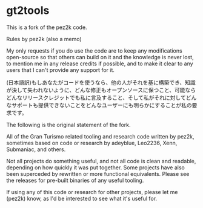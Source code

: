 # gt2tools
This is a fork of the pez2k code.

Rules by pez2k (also a memo)

My only requests if you do use the code are to keep any modifications open-source so that others can build on it and the knowledge is never lost, to mention me in any release credits if possible, and to make it clear to any users that I can't provide any support for it.

(日本語訳)もしあなたがコードを使うなら、他の人がそれを基に構築でき、知識が決して失われないように、どんな修正もオープンソースに保つこと、可能ならどんなリリースクレジットでも私に言及すること、そして私がそれに対してどんなサポートも提供できないことをどんなユーザーにも明らかにすることが私の要求です。

The following is the original statement of the fork.

All of the Gran Turismo related tooling and research code written by pez2k, sometimes based on code or research by adeyblue, Leo2236, Xenn, Submaniac, and others.

Not all projects do something useful, and not all code is clean and readable, depending on how quickly it was put together. Some projects have also been superceded by rewritten or more functional equivalents. Please see the releases for pre-built binaries of any useful tooling.

If using any of this code or research for other projects, please let me (pez2k) know, as I'd be interested to see what it's useful for.
